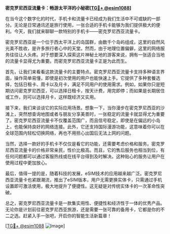 **密克罗尼西亚流量卡：畅游太平洋的小秘密[[TG💪+ @esim1088](https://t.me/s/esim1088)]**

在当今这个数字化的时代，手机卡和流量卡已经成为我们生活中不可或缺的一部分。无论是日常通讯还是旅行使用，一张合适的手机卡能够为我们提供极大的便利。今天，我们就来聊聊一款特别的手机卡——密克罗尼西亚流量卡。

密克罗尼西亚是一个位于西太平洋上的岛国群，由数千个岛屿组成，这里的自然风光美不胜收，是许多旅行者心中的天堂。然而，由于地理位置偏僻，这里的网络服务往往让人头疼。对于想要深入探索这片神秘土地的游客来说，拥有一张适合当地的流量卡显得尤为重要。而密克罗尼西亚流量卡正是为此而生。

首先，让我们来看看这款流量卡的主要特点。密克罗尼西亚流量卡支持多种语言界面，操作简单易懂，即使是初次使用的用户也能快速上手。它提供了多种套餐选择，包括日租卡、周卡以及月卡，满足不同用户的使用需求。例如，如果你只是短期访问密克罗尼西亚，可以选择日租卡，按天计费，用完即停；而如果是长期居住或工作，则可以选择月卡，这样既经济又实用。

接下来，我们来谈谈它的实际应用场景。想象一下，当你漫步在密克罗尼西亚的沙滩上，突然想查询地图或者与朋友分享美景时，一张稳定的流量卡就显得尤为重要了。密克罗尼西亚流量卡不仅覆盖范围广，而且信号稳定，即使是在偏远的小岛上，也能保持良好的网络连接。此外，它还支持国际漫游功能，这意味着你可以在全球范围内轻松切换网络，再也不用担心出国后无法上网的问题。

当然，选择一款好的手机卡不仅仅是看它的功能，还需要考虑价格和服务。密克罗尼西亚流量卡的价格非常亲民，性价比极高。而且，它的售后服务也相当到位，有任何问题都可以通过客服热线或在线平台得到及时解决。这种贴心的服务让用户在使用过程中更加放心。

最后，值得一提的是，随着科技的发展，eSIM技术的应用越来越广泛。密克罗尼西亚流量卡也紧跟潮流，推出了eSIM版本，用户无需更换实体卡，只需通过手机设置即可激活使用，极大地提升了便捷性。这无疑是对传统实体卡的一次革命性突破。

总之，密克罗尼西亚流量卡是一款集实用性、便捷性和经济性于一体的优秀产品。无论你是计划前往密克罗尼西亚旅游，还是需要一张可靠的备用卡，它都是你的不二之选。赶紧入手一张吧，开启你的智能生活新篇章！

[[TG💪+ @esim1088](https://t.me/s/esim1088) ![Image](https://i.postimg.cc/4NQfJmqS/Snipaste-2025-05-13-00-14-12.png)]
